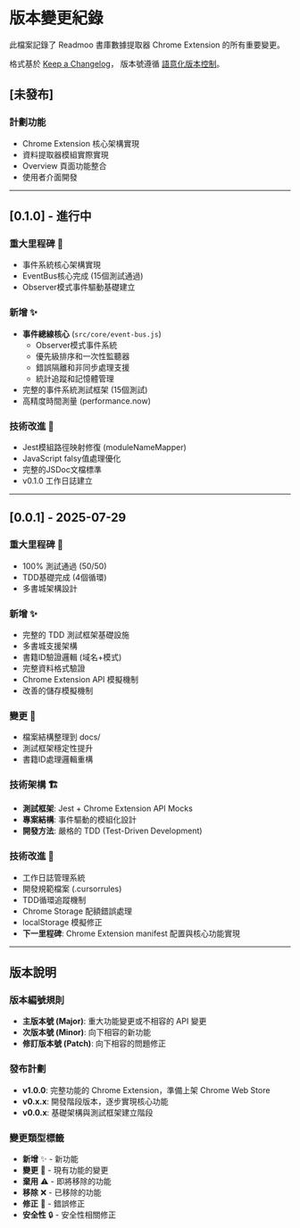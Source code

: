 # 版本變更紀錄

此檔案記錄了 Readmoo 書庫數據提取器 Chrome Extension 的所有重要變更。

格式基於 [Keep a Changelog](https://keepachangelog.com/zh-TW/1.0.0/)，
版本號遵循 [語意化版本控制](https://semver.org/lang/zh-TW/)。

## [未發布]

### 計劃功能

- Chrome Extension 核心架構實現
- 資料提取器模組實際實現
- Overview 頁面功能整合
- 使用者介面開發

---

## [0.1.0] - 進行中

### 重大里程碑 🎉

- 事件系統核心架構實現
- EventBus核心完成 (15個測試通過)
- Observer模式事件驅動基礎建立

### 新增 ✨

- **事件總線核心** (`src/core/event-bus.js`)
  - Observer模式事件系統
  - 優先級排序和一次性監聽器
  - 錯誤隔離和非同步處理支援
  - 統計追蹤和記憶體管理
- 完整的事件系統測試框架 (15個測試)
- 高精度時間測量 (performance.now)

### 技術改進 🔧

- Jest模組路徑映射修復 (moduleNameMapper)
- JavaScript falsy值處理優化
- 完整的JSDoc文檔標準
- v0.1.0 工作日誌建立

---

## [0.0.1] - 2025-07-29

### 重大里程碑 🎉

- 100% 測試通過 (50/50)
- TDD基礎完成 (4個循環)
- 多書城架構設計

### 新增 ✨

- 完整的 TDD 測試框架基礎設施
- 多書城支援架構
- 書籍ID驗證邏輯 (域名+模式)
- 完整資料格式驗證
- Chrome Extension API 模擬機制
- 改善的儲存模擬機制

### 變更 🔄

- 檔案結構整理到 docs/
- 測試框架穩定性提升
- 書籍ID處理邏輯重構

### 技術架構 🏗

- **測試框架**: Jest + Chrome Extension API Mocks
- **專案結構**: 事件驅動的模組化設計
- **開發方法**: 嚴格的 TDD (Test-Driven Development)

### 技術改進 🔧

- 工作日誌管理系統
- 開發規範檔案 (.cursorrules)
- TDD循環追蹤機制
- Chrome Storage 配額錯誤處理
- localStorage 模擬修正
- **下一里程碑**: Chrome Extension manifest 配置與核心功能實現

---

## 版本說明

### 版本編號規則

- **主版本號 (Major)**: 重大功能變更或不相容的 API 變更
- **次版本號 (Minor)**: 向下相容的新功能
- **修訂版本號 (Patch)**: 向下相容的問題修正

### 發布計劃

- **v1.0.0**: 完整功能的 Chrome Extension，準備上架 Chrome Web Store
- **v0.x.x**: 開發階段版本，逐步實現核心功能
- **v0.0.x**: 基礎架構與測試框架建立階段

### 變更類型標籤

- **新增** ✨ - 新功能
- **變更** 🔄 - 現有功能的變更
- **棄用** ⚠️ - 即將移除的功能
- **移除** ❌ - 已移除的功能
- **修正** 🐛 - 錯誤修正
- **安全性** 🔒 - 安全性相關修正

